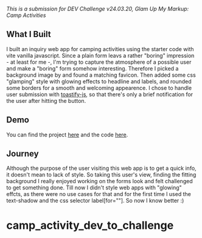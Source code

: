 _This is a submission for DEV Challenge v24.03.20, Glam Up My Markup: Camp Activities_

## What I Built

I built an inquiry web app for camping activities using the starter code with vite vanilla javascript. 
Since a plain form leavs a rather "boring" impression - at least for me -, 
I'm trying to capture the atmosphere of a possible user and make a "boring" form somehow interesting. 
Therefore I picked a background image by  and found a matching favicon.
Then added some css "glamping" style with glowing effects to headline and labels, and rounded some borders for a smooth and welcoming appearence. 
I chose to handle user submission with [toastify-js](https://www.npmjs.com/package/toastify-js), so that there's only a brief notification for the user after hitting the button. 



## Demo

You can find the project [here](https://campactivitychallenge.netlify.app/) and the code [here](https://github.com/CipiVlad/camp_activity_dev_to_challenge.git).

## Journey

Although the purpose of the user visiting this web app is to get a quick info, it doesn't mean to lack of style. So taking this user's view, finding the fitting background I really enjoyed working on the forms look and felt challenged to get something done. Till now I didn't style web apps with "glowing" effcts, as there were no use cases for that and for the first time I used the text-shadow and the css selector label[for=""]. So now I know better :)



# camp_activity_dev_to_challenge

